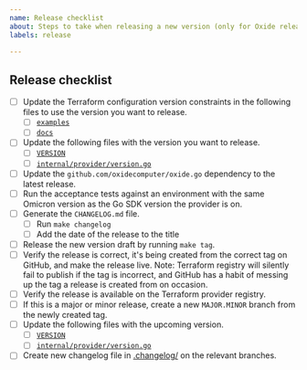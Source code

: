 ```yaml
---
name: Release checklist
about: Steps to take when releasing a new version (only for Oxide release team).
labels: release

---
```


## Release checklist
<!--
 Please follow all of these steps in the order below.
 After completing each task put an `x` in the corresponding box,
 and paste the link to the relevant PR.
--> 
- [ ] Update the Terraform configuration version constraints in the following files to use the version you want to release.
    - [ ] [`examples`](https://github.com/oxidecomputer/terraform-provider-oxide/tree/main/examples)
    - [ ] [`docs`](https://github.com/oxidecomputer/terraform-provider-oxide/tree/main/docs)
- [ ] Update the following files with the version you want to release.
    - [ ] [`VERSION`](https://github.com/oxidecomputer/terraform-provider-oxide/blob/main/VERSION)
    - [ ] [`internal/provider/version.go`](https://github.com/oxidecomputer/terraform-provider-oxide/blob/main/oxide/version.go)
- [ ] Update the `github.com/oxidecomputer/oxide.go` dependency to the latest release.
- [ ] Run the acceptance tests against an environment with the same Omicron version as the Go SDK version the provider is on.
- [ ] Generate the `CHANGELOG.md` file.
    - [ ] Run `make changelog`
    - [ ] Add the date of the release to the title
- [ ] Release the new version draft by running `make tag`.
- [ ] Verify the release is correct, it's being created from the correct tag on GitHub, and make the release live. Note: Terraform registry will silently fail to publish if the tag is incorrect, and GitHub has a habit of messing up the tag a release is created from on occasion. 
- [ ] Verify the release is available on the Terraform provider registry.
- [ ] If this is a major or minor release, create a new `MAJOR.MINOR` branch from the newly created tag.
- [ ] Update the following files with the upcoming version.
    - [ ] [`VERSION`](https://github.com/oxidecomputer/terraform-provider-oxide/blob/main/VERSION)
    - [ ] [`internal/provider/version.go`](https://github.com/oxidecomputer/terraform-provider-oxide/blob/main/oxide/version.go)
- [ ] Create new changelog file in [.changelog/](https://github.com/oxidecomputer/terraform-provider-oxide/blob/main/changelog/) on the relevant branches.
